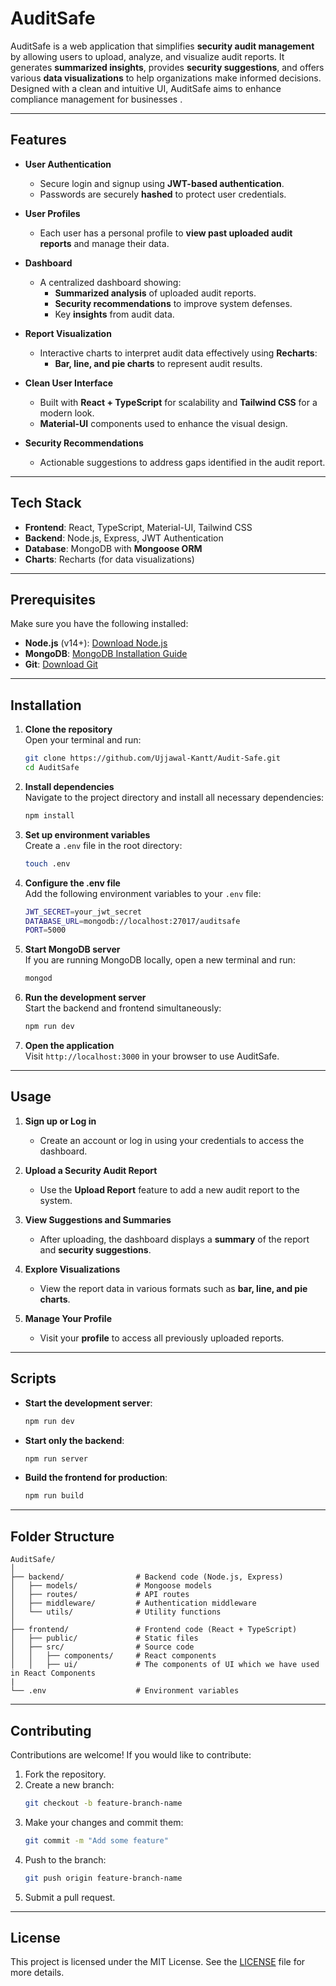 # AuditSafe

AuditSafe is a web application that simplifies **security audit management** by allowing users to upload, analyze, and visualize audit reports.
It generates **summarized insights**, provides **security suggestions**, and offers various **data visualizations** to help organizations make informed decisions.
Designed with a clean and intuitive UI, AuditSafe aims to enhance compliance management for businesses .

---

## Features

- **User Authentication**

  - Secure login and signup using **JWT-based authentication**.
  - Passwords are securely **hashed** to protect user credentials.

- **User Profiles**

  - Each user has a personal profile to **view past uploaded audit reports** and manage their data.

- **Dashboard**

  - A centralized dashboard showing:
    - **Summarized analysis** of uploaded audit reports.
    - **Security recommendations** to improve system defenses.
    - Key **insights** from audit data.

- **Report Visualization**

  - Interactive charts to interpret audit data effectively using **Recharts**:
    - **Bar, line, and pie charts** to represent audit results.

- **Clean User Interface**

  - Built with **React + TypeScript** for scalability and **Tailwind CSS** for a modern look.
  - **Material-UI** components used to enhance the visual design.

- **Security Recommendations**
  - Actionable suggestions to address gaps identified in the audit report.

---

## Tech Stack

- **Frontend**: React, TypeScript, Material-UI, Tailwind CSS
- **Backend**: Node.js, Express, JWT Authentication
- **Database**: MongoDB with **Mongoose ORM**
- **Charts**: Recharts (for data visualizations)

---

## Prerequisites

Make sure you have the following installed:

- **Node.js** (v14+): [Download Node.js](https://nodejs.org)
- **MongoDB**: [MongoDB Installation Guide](https://www.mongodb.com/docs/manual/installation/)
- **Git**: [Download Git](https://git-scm.com/downloads)

---

## Installation

1. **Clone the repository**  
   Open your terminal and run:

   ```bash
   git clone https://github.com/Ujjawal-Kantt/Audit-Safe.git
   cd AuditSafe
   ```

2. **Install dependencies**  
   Navigate to the project directory and install all necessary dependencies:

   ```bash
   npm install
   ```

3. **Set up environment variables**  
   Create a `.env` file in the root directory:

   ```bash
   touch .env
   ```

4. **Configure the .env file**  
   Add the following environment variables to your `.env` file:

   ```bash
   JWT_SECRET=your_jwt_secret
   DATABASE_URL=mongodb://localhost:27017/auditsafe
   PORT=5000
   ```

5. **Start MongoDB server**  
   If you are running MongoDB locally, open a new terminal and run:

   ```bash
   mongod
   ```

6. **Run the development server**  
   Start the backend and frontend simultaneously:

   ```bash
   npm run dev
   ```

7. **Open the application**  
   Visit `http://localhost:3000` in your browser to use AuditSafe.

---

## Usage

1. **Sign up or Log in**

   - Create an account or log in using your credentials to access the dashboard.

2. **Upload a Security Audit Report**

   - Use the **Upload Report** feature to add a new audit report to the system.

3. **View Suggestions and Summaries**

   - After uploading, the dashboard displays a **summary** of the report and **security suggestions**.

4. **Explore Visualizations**

   - View the report data in various formats such as **bar, line, and pie charts**.

5. **Manage Your Profile**
   - Visit your **profile** to access all previously uploaded reports.

---

## Scripts

- **Start the development server**:

  ```bash
  npm run dev
  ```

- **Start only the backend**:

  ```bash
  npm run server
  ```

- **Build the frontend for production**:
  ```bash
  npm run build
  ```

---

## Folder Structure

```
AuditSafe/
│
├── backend/                # Backend code (Node.js, Express)
│   ├── models/             # Mongoose models
│   ├── routes/             # API routes
│   ├── middleware/         # Authentication middleware
│   └── utils/              # Utility functions
│
├── frontend/               # Frontend code (React + TypeScript)
│   ├── public/             # Static files
│   ├── src/                # Source code
│   │   ├── components/     # React components
│   │   ├── ui/             # The components of UI which we have used in React Components
|
└── .env                    # Environment variables
```

---

## Contributing

Contributions are welcome! If you would like to contribute:

1. Fork the repository.
2. Create a new branch:
   ```bash
   git checkout -b feature-branch-name
   ```
3. Make your changes and commit them:
   ```bash
   git commit -m "Add some feature"
   ```
4. Push to the branch:
   ```bash
   git push origin feature-branch-name
   ```
5. Submit a pull request.

---

## License

This project is licensed under the MIT License. See the [LICENSE](LICENSE) file for more details.

